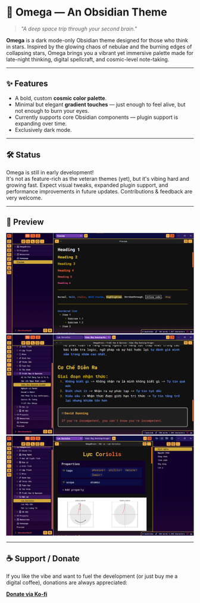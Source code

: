 # 🌌 Omega — An Obsidian Theme

> *"A deep space trip through your second brain."*

**Omega** is a dark mode-only Obsidian theme designed for those who think in stars. Inspired by the glowing chaos of nebulae and the burning edges of collapsing stars, Omega brings you a vibrant yet immersive palette made for late-night thinking, digital spellcraft, and cosmic-level note-taking.

---

## ✨ Features

- A bold, custom **cosmic color palette**.
- Minimal but elegant **gradient touches** — just enough to feel alive, but not enough to burn your eyes.
- Currently supports core Obsidian components — plugin support is expanding over time.
- Exclusively dark mode.

---

## 🛠️ Status

Omega is still in early development!  
It's not as feature-rich as the veteran themes (yet), but it's vibing hard and growing fast. Expect visual tweaks, expanded plugin support, and performance improvements in future updates. Contributions & feedback are very welcome.

---

## 📸 Preview

![](img/img00.png)
![](img/img01.png)
![](img/img02.png)

---

## ☕ Support / Donate

If you like the vibe and want to fuel the development (or just buy me a digital coffee), donations are always appreciated:

**[Donate via Ko-fi](https://ko-fi.com/omegac)**